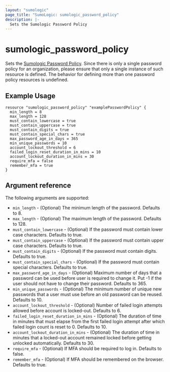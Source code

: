 ```yaml
---
layout: "sumologic"
page_title: "SumoLogic: sumologic_password_policy"
description: |-
  Sets the Sumologic Password Policy
---
```


# sumologic_password_policy
Sets the [Sumologic Password Policy][1]. Since there is only a single password policy for an organization,
please ensure that only a single instance of such resource is defined.
The behavior for defining more than one password policy resources is undefined.

## Example Usage
```hcl
resource "sumologic_password_policy" "examplePasswordPolicy" {
  min_length = 8
  max_length = 128
  must_contain_lowercase = true
  must_contain_uppercase = true
  must_contain_digits = true
  must_contain_special_chars = true
  max_password_age_in_days = 365
  min_unique_passwords = 10
  account_lockout_threshold = 6
  failed_login_reset_duration_in_mins = 10
  account_lockout_duration_in_mins = 30
  require_mfa = false
  remember_mfa = true
}
```

## Argument reference

The following arguments are supported:

- `min_length` - (Optional) The minimum length of the password. Defaults to 8.
- `max_length` - (Optional) The maximum length of the password. Defaults to 128.
- `must_contain_lowercase` - (Optional) If the password must contain lower case characters. Defaults to true.
- `must_contain_uppercase` - (Optional) If the password must contain upper case characters. Defaults to true.
- `must_contain_digits` - (Optional) If the password must contain digits. Defaults to true.
- `must_contain_special_chars` - (Optional) If the password must contain special characters. Defaults to true.
- `max_password_age_in_days` - (Optional) Maximum number of days that a password can be used before user is required to change it. Put -1 if the user should not have to change their password. Defaults to 365.
- `min_unique_passwords` - (Optional) The minimum number of unique new passwords that a user must use before an old password can be reused. Defaults to 10.
- `account_lockout_threshold` - (Optional) Number of failed login attempts allowed before account is locked-out. Defaults to 6.
- `failed_login_reset_duration_in_mins` - (Optional) The duration of time in minutes that must elapse from the first failed login attempt after which failed login count is reset to 0. Defaults to 10.
- `account_lockout_duration_in_mins` - (Optional) The duration of time in minutes that a locked-out account remained locked before getting unlocked automatically. Defaults to 30.
- `require_mfa` - (Optional) If MFA should be required to log in. Defaults to false.
- `remember_mfa` - (Optional) If MFA should be remembered on the browser. Defaults to true.

[1]: https://help.sumologic.com/Manage/Security/Set-the-Password-Policy
